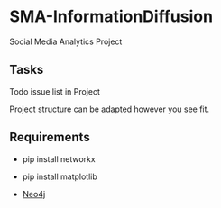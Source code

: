 # SMA-InformationDiffusion
Social Media Analytics Project

## Tasks
Todo issue list in Project

Project structure can be adapted however you see fit. 

## Requirements
* pip install networkx 
* pip install matplotlib


* [Neo4j](https://www.digitalocean.com/community/tutorials/how-to-install-and-configure-neo4j-on-ubuntu-20-04)
